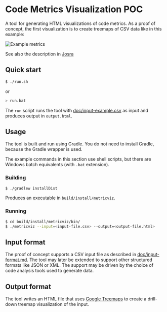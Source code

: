 # Code Metrics Visualization POC

A tool for generating HTML visualizations of code metrics. As a proof of concept, the
first visualization is to create treemaps of CSV data like in this example:

![Example metrics](http://www.josra.org/images/metrics.png)

See also the description in [Josra](http://www.josra.org/sow/codeviz.html)


## Quick start

```sh
$ ./run.sh
```

or

```sh
> run.bat
```

The `run` script runs the tool with [doc/input-example.csv](doc/input-example.csv) as
input and produces output in `output.html`.


## Usage

The tool is built and run using Gradle. You do not need to install Gradle, because the
Gradle wrapper is used.

The example commands in this section use shell scripts, but there are Windows batch
equivalents (with `.bat` extension).

### Building

```sh
$ ./gradlew installDist
```

Produces an executable in `build/install/metricviz`.

### Running

```sh
$ cd build/install/metricviz/bin/
$ ./metricviz --input=<input-file.csv> --output=<output-file.html>
```


## Input format

The proof of concept supports a CSV input file as described in
[doc/input-format.md](doc/input-format.md). The tool may later be extended to support
other structured formats like JSON or XML. The support may be driven by the choice of
code analysis tools used to generate data.


## Output format

The tool writes an HTML file that uses
[Google Treemaps](https://developers.google.com/chart/interactive/docs/gallery/treemap#overview)
to create a drill-down treemap visualization of the input.
